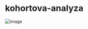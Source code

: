 # kohortova-analyza

![image](https://github.com/user-attachments/assets/a5ec873b-154f-4971-b144-91e5732848d2)
